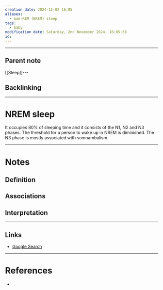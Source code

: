 ```yaml
---
creation date: 2024-11-02 16:05
aliases:
  - non-REM (NREM) sleep
tags:
  - baby
modification date: Saturday, 2nd November 2024, 16:05:38
id:
---
```

---

## Parent note
[[Sleep]]---
## Backlinking


---
# NREM sleep
It occupies 80% of sleeping time and it consists of the N1, N2 and N3 phases. The threshold for a person to wake up in NREM is diminished. The N3 phase is mostly associated with somnambulism.

---
# Notes

## Definition

## Associations

## Interpretation

---
## Links
- [Google Search](https://www.google.com/search?q=NREM+sleep)

---
# References
+ 
